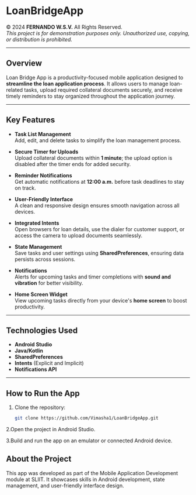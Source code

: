 # **LoanBridgeApp**  
© 2024 **FERNANDO W.S.V.** All Rights Reserved.  
*This project is for demonstration purposes only. Unauthorized use, copying, or distribution is prohibited.*

---

## **Overview**  
Loan Bridge App is a productivity-focused mobile application designed to **streamline the loan application process**. It allows users to manage loan-related tasks, upload required collateral documents securely, and receive timely reminders to stay organized throughout the application journey.

---

## **Key Features**  

- **Task List Management**  
  Add, edit, and delete tasks to simplify the loan management process.  

- **Secure Timer for Uploads**  
  Upload collateral documents within **1 minute**; the upload option is disabled after the timer ends for added security.  

- **Reminder Notifications**  
  Get automatic notifications at **12:00 a.m.** before task deadlines to stay on track.  

- **User-Friendly Interface**  
  A clean and responsive design ensures smooth navigation across all devices.  

- **Integrated Intents**  
  Open browsers for loan details, use the dialer for customer support, or access the camera to upload documents seamlessly.  

- **State Management**  
  Save tasks and user settings using **SharedPreferences**, ensuring data persists across sessions.  

- **Notifications**  
  Alerts for upcoming tasks and timer completions with **sound and vibration** for better visibility.  

- **Home Screen Widget**  
  View upcoming tasks directly from your device's **home screen** to boost productivity.

---

## **Technologies Used**  
- **Android Studio**  
- **Java/Kotlin**  
- **SharedPreferences**  
- **Intents** (Explicit and Implicit)  
- **Notifications API**

---

## **How to Run the App**  
1. Clone the repository:  
   ```bash
   git clone https://github.com/Vimasha1/LoanBridgeApp.git

2.Open the project in Android Studio.

3.Build and run the app on an emulator or connected Android device.

## **About the Project**

This app was developed as part of the Mobile Application Development module at SLIIT. It showcases skills in Android development, state management, and user-friendly interface design.


